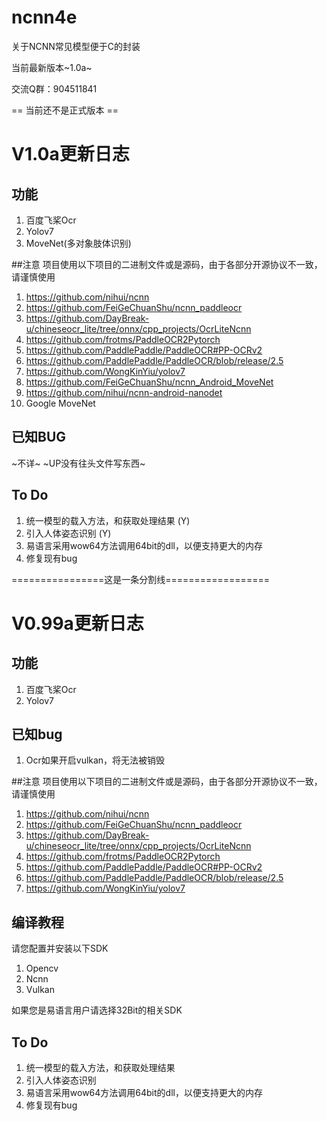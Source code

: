 # ncnn4e
关于NCNN常见模型便于C的封装

当前最新版本~1.0a~

交流Q群：904511841

== 当前还不是正式版本 ==
# V1.0a更新日志
## 功能
1. 百度飞桨Ocr
2. Yolov7
3. MoveNet(多对象肢体识别)

##注意
项目使用以下项目的二进制文件或是源码，由于各部分开源协议不一致，请谨慎使用

1. https://github.com/nihui/ncnn
2. https://github.com/FeiGeChuanShu/ncnn_paddleocr
3. https://github.com/DayBreak-u/chineseocr_lite/tree/onnx/cpp_projects/OcrLiteNcnn
4. https://github.com/frotms/PaddleOCR2Pytorch
5. https://github.com/PaddlePaddle/PaddleOCR#PP-OCRv2
6. https://github.com/PaddlePaddle/PaddleOCR/blob/release/2.5
7. https://github.com/WongKinYiu/yolov7
8. https://github.com/FeiGeChuanShu/ncnn_Android_MoveNet
9. https://github.com/nihui/ncnn-android-nanodet
10. Google MoveNet

## 已知BUG
~不详~
~UP没有往头文件写东西~

## To Do
1. 统一模型的载入方法，和获取处理结果 (Y)
2. 引入人体姿态识别 (Y)
3. 易语言采用wow64方法调用64bit的dll，以便支持更大的内存
4. 修复现有bug

================这是一条分割线==================

# V0.99a更新日志
## 功能
1. 百度飞桨Ocr
2. Yolov7

## 已知bug
1. Ocr如果开启vulkan，将无法被销毁

##注意
项目使用以下项目的二进制文件或是源码，由于各部分开源协议不一致，请谨慎使用

1. https://github.com/nihui/ncnn
2. https://github.com/FeiGeChuanShu/ncnn_paddleocr
3. https://github.com/DayBreak-u/chineseocr_lite/tree/onnx/cpp_projects/OcrLiteNcnn
4. https://github.com/frotms/PaddleOCR2Pytorch
5. https://github.com/PaddlePaddle/PaddleOCR#PP-OCRv2
6. https://github.com/PaddlePaddle/PaddleOCR/blob/release/2.5
7. https://github.com/WongKinYiu/yolov7

## 编译教程
请您配置并安装以下SDK
1. Opencv
2. Ncnn
3. Vulkan

如果您是易语言用户请选择32Bit的相关SDK

## To Do
1. 统一模型的载入方法，和获取处理结果
2. 引入人体姿态识别
3. 易语言采用wow64方法调用64bit的dll，以便支持更大的内存
4. 修复现有bug
